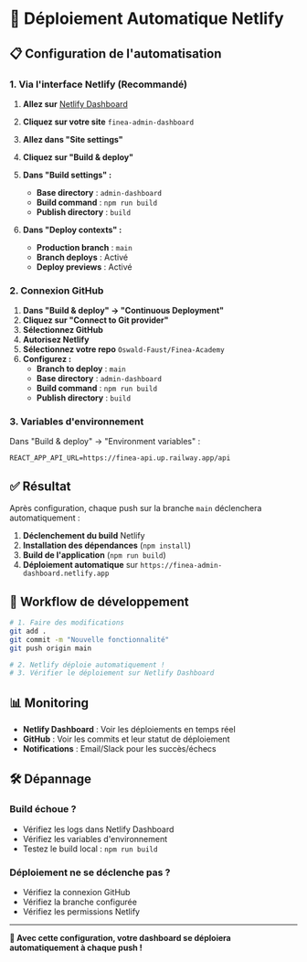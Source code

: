# 🚀 Déploiement Automatique Netlify

## 📋 **Configuration de l'automatisation**

### **1. Via l'interface Netlify (Recommandé)**

1. **Allez sur** [Netlify Dashboard](https://app.netlify.com)
2. **Cliquez sur votre site** `finea-admin-dashboard`
3. **Allez dans "Site settings"**
4. **Cliquez sur "Build & deploy"**
5. **Dans "Build settings" :**
   - **Base directory** : `admin-dashboard`
   - **Build command** : `npm run build`
   - **Publish directory** : `build`

6. **Dans "Deploy contexts" :**
   - **Production branch** : `main`
   - **Branch deploys** : Activé
   - **Deploy previews** : Activé

### **2. Connexion GitHub**

1. **Dans "Build & deploy" → "Continuous Deployment"**
2. **Cliquez sur "Connect to Git provider"**
3. **Sélectionnez GitHub**
4. **Autorisez Netlify**
5. **Sélectionnez votre repo** `Oswald-Faust/Finea-Academy`
6. **Configurez :**
   - **Branch to deploy** : `main`
   - **Base directory** : `admin-dashboard`
   - **Build command** : `npm run build`
   - **Publish directory** : `build`

### **3. Variables d'environnement**

Dans "Build & deploy" → "Environment variables" :

```env
REACT_APP_API_URL=https://finea-api.up.railway.app/api 
```

## ✅ **Résultat**

Après configuration, chaque push sur la branche `main` déclenchera automatiquement :

1. **Déclenchement du build** Netlify
2. **Installation des dépendances** (`npm install`)
3. **Build de l'application** (`npm run build`)
4. **Déploiement automatique** sur `https://finea-admin-dashboard.netlify.app`

## 🔄 **Workflow de développement**

```bash
# 1. Faire des modifications
git add .
git commit -m "Nouvelle fonctionnalité"
git push origin main

# 2. Netlify déploie automatiquement !
# 3. Vérifier le déploiement sur Netlify Dashboard
```

## 📊 **Monitoring**

- **Netlify Dashboard** : Voir les déploiements en temps réel
- **GitHub** : Voir les commits et leur statut de déploiement
- **Notifications** : Email/Slack pour les succès/échecs

## 🛠️ **Dépannage**

### **Build échoue ?**
- Vérifiez les logs dans Netlify Dashboard
- Vérifiez les variables d'environnement
- Testez le build local : `npm run build`

### **Déploiement ne se déclenche pas ?**
- Vérifiez la connexion GitHub
- Vérifiez la branche configurée
- Vérifiez les permissions Netlify

---

**🎉 Avec cette configuration, votre dashboard se déploiera automatiquement à chaque push !** 